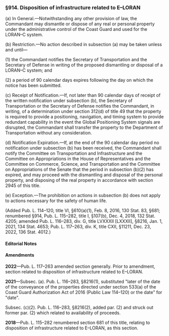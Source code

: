 ### §914. Disposition of infrastructure related to E–LORAN ###

(a) In General.—Notwithstanding any other provision of law, the Commandant may dismantle or dispose of any real or personal property under the administrative control of the Coast Guard and used for the LORAN–C system.

(b) Restriction.—No action described in subsection (a) may be taken unless and until—

(1) the Commandant notifies the Secretary of Transportation and the Secretary of Defense in writing of the proposed dismantling or disposal of a LORAN–C system; and

(2) a period of 90 calendar days expires following the day on which the notice has been submitted.

(c) Receipt of Notification.—If, not later than 90 calendar days of receipt of the written notification under subsection (b), the Secretary of Transportation or the Secretary of Defense notifies the Commandant, in writing, of a determination under section 312(d) of title 49 that the property is required to provide a positioning, navigation, and timing system to provide redundant capability in the event the Global Positioning System signals are disrupted, the Commandant shall transfer the property to the Department of Transportation without any consideration.

(d) Notification Expiration.—If, at the end of the 90 calendar day period no notification under subsection (b) has been received, the Commandant shall notify the Committee on Transportation and Infrastructure and the Committee on Appropriations in the House of Representatives and the Committee on Commerce, Science, and Transportation and the Committee on Appropriations of the Senate that the period in subsection (b)(2) has expired, and may proceed with the dismantling and disposal of the personal property, and disposing of the real property in accordance with section 2945 of this title.

(e) Exception.—The prohibition on actions in subsection (b) does not apply to actions necessary for the safety of human life.

(Added Pub. L. 114–120, title VI, §610(a)(1), Feb. 8, 2016, 130 Stat. 83, §681; renumbered §914, Pub. L. 115–282, title I, §107(b), Dec. 4, 2018, 132 Stat. 4205; amended Pub. L. 116–283, div. G, title LVXXXII [LXXXII], §8216, Jan. 1, 2021, 134 Stat. 4653; Pub. L. 117–263, div. K, title CXII, §11211, Dec. 23, 2022, 136 Stat. 4012.)

#### **Editorial Notes** ####

#### Amendments ####

**2022**—Pub. L. 117–263 amended section generally. Prior to amendment, section related to disposition of infrastructure related to E–LORAN.

**2021**—Subsec. (a). Pub. L. 116–283, §8216(1), substituted "later of the date of the conveyance of the properties directed under section 533(a) of the Coast Guard Authorization Act of 2016 (Public Law 114–120) or the date" for "date".

Subsec. (c)(2). Pub. L. 116–283, §8216(2), added par. (2) and struck out former par. (2) which related to availability of proceeds.

**2018**—Pub. L. 115–282 renumbered section 681 of this title, relating to disposition of infrastructure related to E–LORAN, as this section.